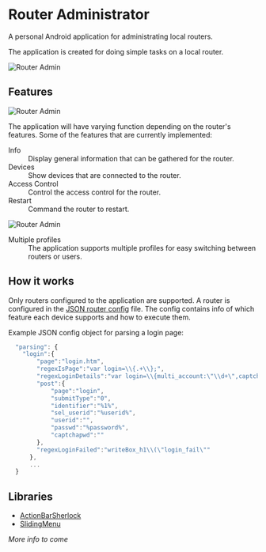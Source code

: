 Router Administrator
===========

A personal Android application for administrating local routers. 

The application is created for doing simple tasks on a local router.

![Router Admin][1]

## Features

![Router Admin][2]

The application will have varying function depending on the router's features. Some of the features that are currently implemented:

<dl>
  <dt>Info</dt>
  <dd>Display general information that can be gathered for the router.</dd>
  <dt>Devices</dt>
  <dd>Show devices that are connected to the router.</dd>
  <dt>Access Control</dt>
  <dd>Control the access control for the router.</dd>
  <dt>Restart</dt>
  <dd>Command the router to restart.</dd>
</dl>


![Router Admin][3]

<dl>
  <dt>Multiple profiles</dt>
  <dd>The application supports multiple profiles for easy switching between routers or users.</dd>
</dl>

## How it works

Only routers configured to the application are supported. 
A router is configured in the [JSON router config](https://github.com/Skarbo/RouterAdmin/blob/master/assets/routerconfig/routers.json) file. 
The config contains info of which feature each device supports and how to execute them.

Example JSON config object for parsing a login page:
```javascript
  "parsing": {
    "login":{
        "page":"login.htm",
        "regexIsPage":"var login=\\{.+\\};",
        "regexLoginDetails":"var login=\\{multi_account:\"\\d+\",captcha:\"\\d+\",fail:\"\\d+\",identifier:\"(.*?)\"\\};",
        "post":{
            "page":"login",
            "submitType":"0",
            "identifier":"%1%",
            "sel_userid":"%userid%",
            "userid":"",
            "passwd":"%password%",
            "captchapwd":""
        },
        "regexLoginFailed":"writeBox_h1\\(\"login_fail\""
      },
      ...
  }
```

## Libraries

* [ActionBarSherlock](http://actionbarsherlock.com/)
* [SlidingMenu](https://github.com/jfeinstein10/SlidingMenu)


*More info to come*

 [1]: https://lh5.googleusercontent.com/-8SrQz5FbT5o/UbFdMuLpMKI/AAAAAAAACaQ/wu4jbwWjyNk/s400/8d16153053584a139e8ed7ee38dc5ead.png
 [2]: https://lh4.googleusercontent.com/-em35I2HmjgM/UbFiU5hT6hI/AAAAAAAACag/ZJYPa0M6qf4/s400/f06076d264124c11b0a70bc9f5ac86b0.png
 [3]: https://lh3.googleusercontent.com/-CbGknDSrUEw/UbFn3ni3SyI/AAAAAAAACaw/tECmfEXDb74/s640/b7165a949cc3453ba399aeabadd9e365.png
